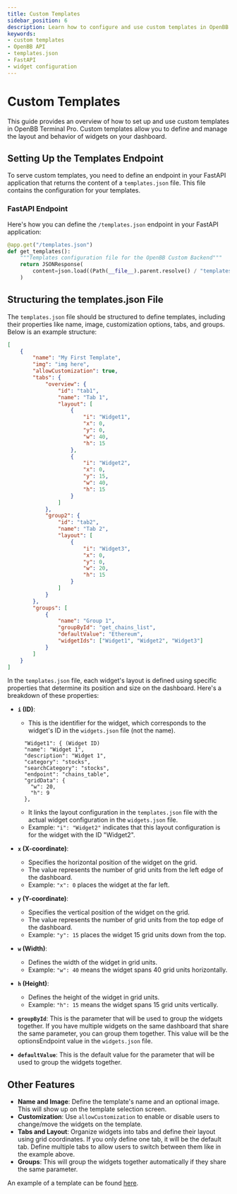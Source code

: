 ```yaml
---
title: Custom Templates
sidebar_position: 6
description: Learn how to configure and use custom templates in OpenBB Terminal Pro, including setting up endpoints and structuring templates.json files.
keywords:
- custom templates
- OpenBB API
- templates.json
- FastAPI
- widget configuration
---
```


# Custom Templates

This guide provides an overview of how to set up and use custom templates in OpenBB Terminal Pro. Custom templates allow you to define and manage the layout and behavior of widgets on your dashboard.

## Setting Up the Templates Endpoint

To serve custom templates, you need to define an endpoint in your FastAPI application that returns the content of a `templates.json` file. This file contains the configuration for your templates.

### FastAPI Endpoint

Here's how you can define the `/templates.json` endpoint in your FastAPI application:

```python
@app.get("/templates.json")
def get_templates():
    """Templates configuration file for the OpenBB Custom Backend"""
    return JSONResponse(
        content=json.load((Path(__file__).parent.resolve() / "templates.json").open())
    )
```

## Structuring the templates.json File

The `templates.json` file should be structured to define templates, including their properties like name, image, customization options, tabs, and groups. Below is an example structure:

```json
[
    {
        "name": "My First Template",
        "img": "img here",
        "allowCustomization": true,
        "tabs": {
            "overview": {
                "id": "tab1",
                "name": "Tab 1",
                "layout": [
                    {
                        "i": "Widget1",
                        "x": 0,
                        "y": 0,
                        "w": 40,
                        "h": 15
                    },
                    {
                        "i": "Widget2",
                        "x": 0,
                        "y": 15,
                        "w": 40,
                        "h": 15
                    }
                ]
            },
            "group2": {
                "id": "tab2",
                "name": "Tab 2",
                "layout": [
                    {
                        "i": "Widget3",
                        "x": 0,
                        "y": 0,
                        "w": 20,
                        "h": 15
                    }
                ]
            }
        },
        "groups": [
            {
                "name": "Group 1",
                "groupById": "get_chains_list",
                "defaultValue": "Ethereum",
                "widgetIds": ["Widget1", "Widget2", "Widget3"]
            }
        ]
    }
]
```

In the `templates.json` file, each widget's layout is defined using specific properties that determine its position and size on the dashboard. Here's a breakdown of these properties:

- **`i` (ID)**: 
  - This is the identifier for the widget, which corresponds to the widget's ID in the `widgets.json` file (not the name).

  ```jsonc
    "Widget1": { (Widget ID)
    "name": "Widget 1",
    "description": "Widget 1",
    "category": "stocks",
    "searchCategory": "stocks",
    "endpoint": "chains_table",
    "gridData": {
      "w": 20,
      "h": 9
    },
  ```

  - It links the layout configuration in the `templates.json` file with the actual widget configuration in the `widgets.json` file.
  - Example: `"i": "Widget2"` indicates that this layout configuration is for the widget with the ID "Widget2".

- **`x` (X-coordinate)**: 
  - Specifies the horizontal position of the widget on the grid.
  - The value represents the number of grid units from the left edge of the dashboard.
  - Example: `"x": 0` places the widget at the far left.

- **`y` (Y-coordinate)**: 
  - Specifies the vertical position of the widget on the grid.
  - The value represents the number of grid units from the top edge of the dashboard.
  - Example: `"y": 15` places the widget 15 grid units down from the top.

- **`w` (Width)**: 
  - Defines the width of the widget in grid units.
  - Example: `"w": 40` means the widget spans 40 grid units horizontally.

- **`h` (Height)**: 
  - Defines the height of the widget in grid units.
  - Example: `"h": 15` means the widget spans 15 grid units vertically.

- **`groupById`**: This is the parameter that will be used to group the widgets together. If you have multiple widgets on the same dashboard that share the same parameter, you can group them together.
    This value will be the optionsEndpoint value in the `widgets.json` file.

- **`defaultValue`**: This is the default value for the parameter that will be used to group the widgets together.

## Other Features

- **Name and Image**: Define the template's name and an optional image. This will show up on the template selection screen.
- **Customization**: Use `allowCustomization` to enable or disable users to change/move the widgets on the template.
- **Tabs and Layout**: Organize widgets into tabs and define their layout using grid coordinates. If you only define one tab, it will be the default tab. Define multiple tabs to allow users to switch between them like in the example above.
- **Groups**: This will group the widgets together automatically if they share the same parameter.

An example of a template can be found [here](https://github.com/OpenBB-finance/backend-for-terminal-pro/tree/main).

